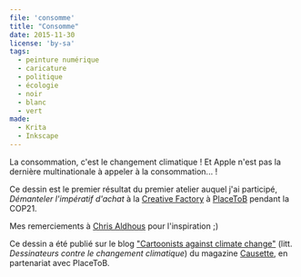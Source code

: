 ```yaml
---
file: 'consomme'
title: "Consomme"
date: 2015-11-30
license: 'by-sa'
tags:
  - peinture numérique
  - caricature
  - politique
  - écologie
  - noir
  - blanc
  - vert
made:
  - Krita
  - Inkscape
---
```


La consommation, c'est le changement climatique !
Et Apple n'est pas la dernière multinationale à appeler à la consommation... !

Ce dessin est le premier résultat du premier atelier auquel j'ai participé, *Démanteler l'impératif d'achat* à la [Creative Factory](http://www.placetob.org/fr/sur-place/la-creative-factory/) à [PlaceToB](http://www.placetob.org/fr/) pendant la COP21.

Mes remerciements à [Chris Aldhous](http://foreverswarm.org/) pour l'inspiration ;)

Ce dessin a été publié sur le blog ["Cartoonists against climate change"](http://cartoonscop21.tumblr.com/) (litt. *Dessinateurs contre le changement climatique*) du magazine [Causette](https://www.causette.fr/), en partenariat avec PlaceToB.
